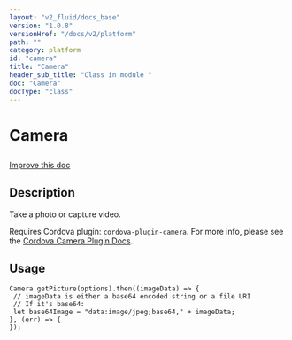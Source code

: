 ```yaml
---
layout: "v2_fluid/docs_base"
version: "1.0.8"
versionHref: "/docs/v2/platform"
path: ""
category: platform
id: "camera"
title: "Camera"
header_sub_title: "Class in module "
doc: "Camera"
docType: "class"
---
```









<h1 class="api-title">


Camera






</h1>

<a class="improve-v2-docs" href='http://github.com/driftyco/ionic/edit/2.0/src/plugins/camera.ts#L0'>
Improve this doc
</a>






<!-- description -->
<h2>Description</h2>

<p>Take a photo or capture video.</p>
<p>Requires Cordova plugin: <code>cordova-plugin-camera</code>. For more info, please see the <a href="https://github.com/apache/cordova-plugin-camera">Cordova Camera Plugin Docs</a>.</p>

<!-- @usage tag -->

<h2>Usage</h2>

<pre><code class="lang-js">Camera.getPicture(options).then((imageData) =&gt; {
 // imageData is either a base64 encoded string or a file URI
 // If it&#39;s base64:
 let base64Image = &quot;data:image/jpeg;base64,&quot; + imageData;
}, (err) =&gt; {
});
</code></pre>




<!-- @property tags -->


<!-- methods on the class --><!-- related link --><!-- end content block -->


<!-- end body block -->
